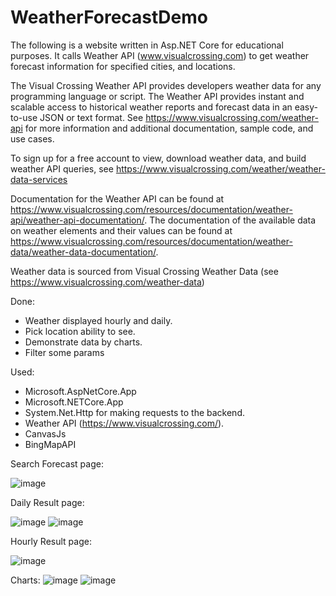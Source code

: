 # WeatherForecastDemo

The following is a website written in Asp.NET Core for educational purposes. It calls Weather API (www.visualcrossing.com) to get weather forecast information for specified cities, and locations.

The Visual Crossing Weather API provides developers weather data for any programming language or script. The Weather API provides instant and scalable access to historical weather reports and forecast data in an easy-to-use JSON or text format. See https://www.visualcrossing.com/weather-api for more information and additional documentation, sample code, and use cases.

To sign up for a free account to view, download weather data, and build weather API queries, see https://www.visualcrossing.com/weather/weather-data-services

Documentation for the Weather API can be found at https://www.visualcrossing.com/resources/documentation/weather-api/weather-api-documentation/. The documentation of the available data on weather elements and their values can be found at https://www.visualcrossing.com/resources/documentation/weather-data/weather-data-documentation/.

Weather data is sourced from Visual Crossing Weather Data (see https://www.visualcrossing.com/weather-data)

Done:
- Weather displayed hourly and daily.
- Pick location ability to see.
- Demonstrate data by charts.
- Filter some params

Used:

- Microsoft.AspNetCore.App
- Microsoft.NETCore.App
- System.Net.Http for making requests to the backend.
- Weather API (https://www.visualcrossing.com/).
- CanvasJs
- BingMapAPI

Search Forecast page:

![image](https://github.com/vinhvu01/WeatherForecastDemo/assets/53502920/a9a55a39-f8de-49b6-adcd-5c86f4674d05)

Daily Result page:

![image](https://github.com/vinhvu01/WeatherForecastDemo/assets/53502920/61b0dd97-4f90-4ec8-9c97-6e5d9819fd7d)
![image](https://github.com/vinhvu01/WeatherForecastDemo/assets/53502920/d049b07a-6c3d-42fd-8d88-3d3288fb62c5)

Hourly Result page:

![image](https://github.com/vinhvu01/WeatherForecastDemo/assets/53502920/9c08149f-5106-4a27-a27c-173af0b64c8c)

Charts:
![image](https://github.com/vinhvu01/WeatherForecastDemo/assets/53502920/2746112b-f30f-45d2-b1dc-ae328bcbc837)
![image](https://github.com/vinhvu01/WeatherForecastDemo/assets/53502920/72bf3396-1f62-4443-9b8e-0c01a877d07c)





